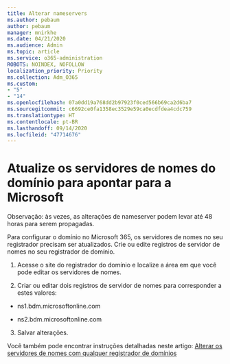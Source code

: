 ```yaml
---
title: Alterar nameservers
ms.author: pebaum
author: pebaum
manager: mnirkhe
ms.date: 04/21/2020
ms.audience: Admin
ms.topic: article
ms.service: o365-administration
ROBOTS: NOINDEX, NOFOLLOW
localization_priority: Priority
ms.collection: Adm_O365
ms.custom:
- "5"
- "14"
ms.openlocfilehash: 07a0dd19a768dd2b97923f0ced566b69ca2d6ba7
ms.sourcegitcommit: c6692ce0fa1358ec3529e59ca0ecdfdea4cdc759
ms.translationtype: HT
ms.contentlocale: pt-BR
ms.lasthandoff: 09/14/2020
ms.locfileid: "47714676"
---
```

# <a name="update-your-domain-nameservers-to-point-to-microsoft"></a>Atualize os servidores de nomes do domínio para apontar para a Microsoft

Observação: às vezes, as alterações de nameserver podem levar até 48 horas para serem propagadas.
  
Para configurar o domínio no Microsoft 365, os servidores de nomes no seu registrador precisam ser atualizados. Crie ou edite registros de servidor de nomes no seu registrador de domínio.
  
1. Acesse o site do registrador do domínio e localize a área em que você pode editar os servidores de nomes.
  
2. Criar ou editar dois registros de servidor de nomes para corresponder a estes valores:

  - ns1.bdm.microsoftonline.com

  - ns2.bdm.microsoftonline.com

3. Salvar alterações.

Você também pode encontrar instruções detalhadas neste artigo: [Alterar os servidores de nomes com qualquer registrador de domínios](https://docs.microsoft.com/microsoft-365/admin/get-help-with-domains/change-nameservers-at-any-domain-registrar)
  